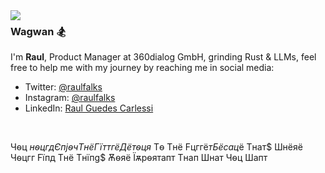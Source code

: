 <img align="left" src="https://cdn.discordapp.com/attachments/742720523150032947/1227762589413675050/nerv-logo-vector_1.png?ex=66299604&is=66172104&hm=2715e2ab7fa7d6967c6cbe99e2c18e1fa4e1d8041047803363a230f3ef3a1b5b&">

### Wagwan :snowboarder:

I'm **Raul**, Product Manager at 360dialog GmbH, grinding Rust & LLMs, feel free to help me with my journey by reaching me in social media:

- Twitter: [@raulfalks](https://twitter.com/raulfalks)
- Instagram: [@raulfalks](https://instagram.com/raulfalks)
- LinkedIn: [Raul Guedes Carlessi](https://www.linkedin.com/in/raul-guedes/)

<br>

Чѳц $нѳцгд Єпjѳч Tнё Гїттгё Дётѳця$ Tѳ Tнё Fцггё$т Бёcац$ё Tнат$ Шнёяё 
Чѳцгг Fїпд Tнё Tнїпg$ Ѫѳяё Їѫpѳятапт Tнап Шнат Чѳц Шапт
